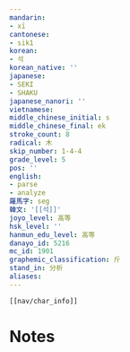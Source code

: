 ```yaml
---
mandarin:
- xī
cantonese:
- sik1
korean:
- 석
korean_native: ''
japanese:
- SEKI
- SHAKU
japanese_nanori: ''
vietnamese:
middle_chinese_initial: s
middle_chinese_final: ek
stroke_count: 8
radical: 木
skip_number: 1-4-4
grade_level: 5
pos: ''
english:
- parse
- analyze
羅馬字: seg
韓文: '[[석]]'
joyo_level: 高等
hsk_level: ''
hanmun_edu_level: 高等
danayo_id: 5216
mc_id: 1901
graphemic_classification: 斤
stand_in: 分析
aliases:
---
```

```meta-bind-embed
[[nav/char_info]]
```

# Notes
